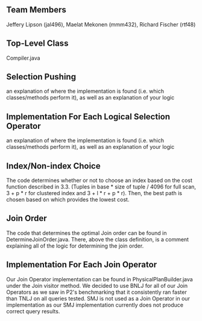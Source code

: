 ## Team Members
Jeffery Lipson (jal496), Maelat Mekonen (mmm432), Richard Fischer (rtf48)

## Top-Level Class
Compiler.java

## Selection Pushing
an explanation of where the implementation is found (i.e. which classes/methods perform it), as well as an explanation of your logic

## Implementation For Each Logical Selection Operator
an explanation of where the implementation is found (i.e. which classes/methods perform it), as well as an explanation of your logic

## Index/Non-index Choice
The code determines whether or not to choose an index based on the cost function described in 3.3. (Tuples in base * size of tuple / 4096 for full scan, 3 + p * r for clustered index and 3 + l * r + p * r). Then, the best path is chosen based on which provides the lowest cost.

## Join Order
The code that determines the optimal Join order can be found in DetermineJoinOrder.java. There, above the class definition, is a comment explaining all of the logic for determining the join order.

## Implementation For Each Join Operator
Our Join Operator implementation can be found in PhysicalPlanBuilder.java under the Join visitor method. We decided to use BNLJ for all of our Join Operators as we saw in P2's benchmarking that it consistently ran faster than TNLJ on all queries tested. SMJ is not used as a Join Operator in our implementation as our SMJ implementation currently does not produce correct query results.